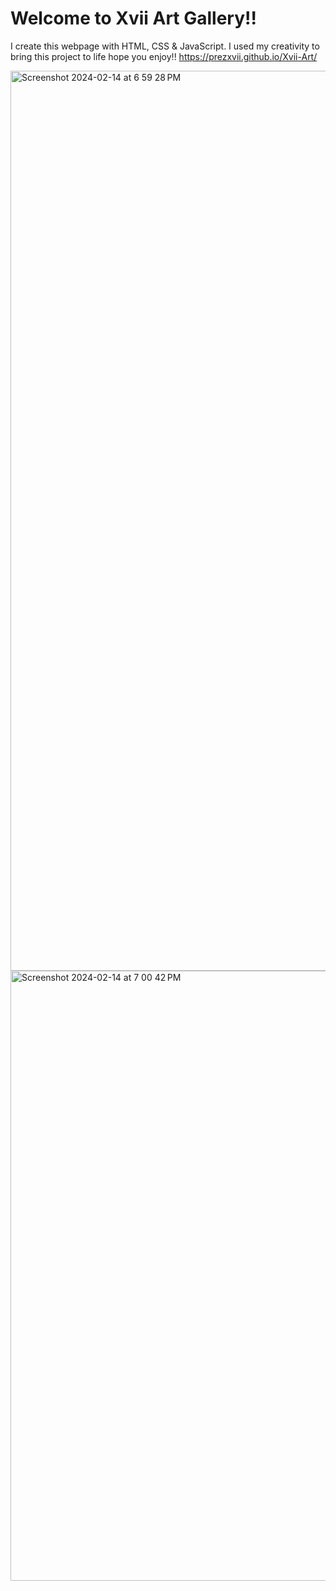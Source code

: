# Welcome to Xvii Art Gallery!! 
I create this webpage with HTML, CSS & JavaScript. I used my creativity to bring this project to life hope you enjoy!!
https://prezxvii.github.io/Xvii-Art/

<img width="1440" alt="Screenshot 2024-02-14 at 6 59 28 PM" src="https://github.com/Prezxvii/Xvii-Art/assets/122589070/5938821e-db9d-4adb-bbcb-ec2f0171b1ec">

<img width="976" alt="Screenshot 2024-02-14 at 7 00 42 PM" src="https://github.com/Prezxvii/Xvii-Art/assets/122589070/81813531-d770-46e6-8f6f-9b8eecac6c92">

